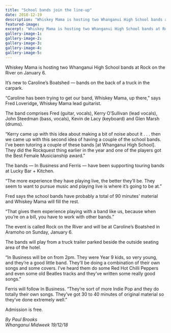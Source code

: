 ```yaml
---
title: "School bands join the line-up"
date: 2018-12-19
description: "Whiskey Mama is hosting two Whanganui High School bands at Rock on the River on January 6..."
featured-image: 
excerpt: "Whiskey Mama is hosting two Whanganui High School bands at Rock on the River on January 6."
gallery-image-1: 
gallery-image-2: 
gallery-image-3: 
gallery-image-4: 
gallery-image-5: 
---
```


<p>Whiskey Mama is hosting two Whanganui High School bands at Rock on the River on January 6.</p>
<p data-bind="text: $data">It&rsquo;s new to Caroline&rsquo;s Boatshed &mdash; bands on the back of a truck in the carpark.</p>
<p data-bind="text: $data">&ldquo;Caroline has been trying to get our band, Whiskey Mama, up there,&rdquo; says Fred Loveridge, Whiskey Mama lead guitarist.</p>
<p data-bind="text: $data">The band comprises Fred (guitar, vocals), Kerry O&rsquo;Sullivan (lead vocals), John Steedman (bass, vocals), Kevin de Lacy (keyboard) and Glen Marsh (drums).</p>
<p data-bind="text: $data">&ldquo;Kerry came up with this idea about making a bit of noise about it . . . then we came up with this second idea of having a couple of the school bands. I&rsquo;ve been tutoring a couple of these bands [at Whanganui High School]. They did the Rockquest thing earlier in the year and one of the players got the Best Female Musicianship award.&rdquo;</p>
<p data-bind="text: $data">The bands &mdash; In Business and Ferris &mdash; have been supporting touring bands at Lucky Bar + Kitchen.</p>
<p data-bind="text: $data">&ldquo;The more experience they have playing live, the better they&rsquo;ll be. They seem to want to pursue music and playing live is where it&rsquo;s going to be at.&rdquo;</p>
<p data-bind="text: $data">Fred says the school bands have probably a total of 90 minutes&rsquo; material and Whiskey Mama will fill the rest.</p>
<p data-bind="text: $data">&ldquo;That gives them experience playing with a band like us, because when you&rsquo;re on a bill, you have to work with other bands.&rdquo;</p>
<p data-bind="text: $data">The event is called Rock on the River and will be at Caroline&rsquo;s Boatshed in Aramoho on Sunday, January 6.</p>
<p data-bind="text: $data">The bands will play from a truck trailer parked beside the outside seating area of the hotel.</p>
<p data-bind="text: $data">&ldquo;In Business will be on from 2pm. They were Year 9 kids, so very young, and they&rsquo;re a good little band. They&rsquo;ll be doing a combination of their own songs and some covers. I&rsquo;ve heard them do some Red Hot Chilli Peppers and even some old Beatles tracks and they&rsquo;ve written some really good songs.&rdquo;</p>
<p data-bind="text: $data">Ferris will follow In Business. &ldquo;They&rsquo;re sort of more Indie Pop and they do totally their own songs. They&rsquo;ve got 30 to 40 minutes of original material so they&rsquo;ve done extremely well.&rdquo;</p>
<p data-bind="text: $data">Admission is free.</p>
<p data-bind="text: $data"><em>By Paul Brooks</em><br /><em>Whanganui Midweek 19/12/18</em></p>

